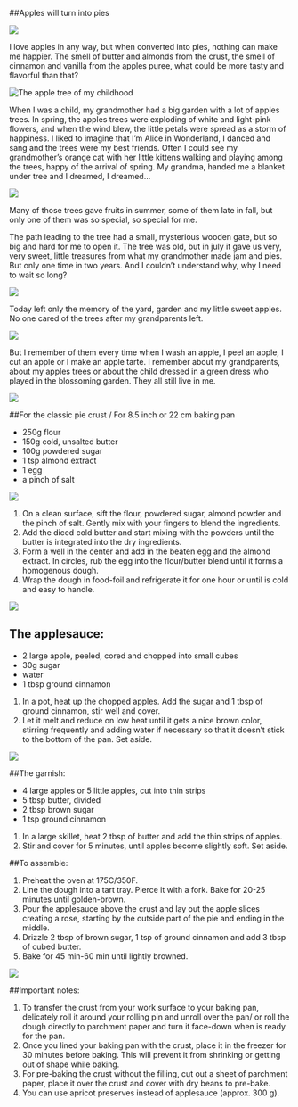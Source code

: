 ##Apples will turn into pies

![]({{site.baseurl}}//DSC0492.jpg)

I love apples in any way, but when converted into pies, nothing can make me happier. The smell of butter and almonds from the crust, the smell of cinnamon and vanilla from the apples puree, what could be more tasty and flavorful than that? 

![The apple tree of my childhood]({{site.baseurl}}//DSCN8182.jpg)

When I was a child, my grandmother had a big garden with a lot of apples trees. In spring, the apples trees were exploding of white and light-pink flowers, and when the wind blew, the little petals were spread as a storm of happiness. I liked to imagine that I’m Alice in Wonderland, I danced and sang and the trees were my best friends. Often I could see my grandmother’s orange cat with her little kittens walking and playing among the trees, happy of the arrival of spring. My grandma, handed me a blanket under tree and I dreamed, I dreamed...

![]({{site.baseurl}}//BeFunky%20Collage.jpg)

Many of those trees gave fruits in summer, some of them late in fall, but only one of them was so special, so special for me. 

The path leading to the tree had a small, mysterious wooden gate, but so big and hard for me to open it. The tree was old, but in july it gave us very, very sweet, little treasures from what my grandmother made jam and pies.  But only one time in two years. And I couldn’t understand why, why I need to wait so long?

![]({{site.baseurl}}//ty.jpg)

Today left only the memory of the yard, garden and my little sweet apples. No one cared of the trees after my grandparents left. 

![]({{site.baseurl}}//3BeFunky%20Collage.jpg)

But I remember of them every time when I wash an apple, I peel an apple, I cut an apple or I make an apple tarte. I remember about my grandparents, about my apples trees or about the child dressed in a green dress who played in the blossoming garden. They all still live in me. 

![]({{site.baseurl}}//23.jpg)

##For the classic pie crust / For 8.5 inch or 22 cm baking pan

- 250g flour
- 150g cold, unsalted butter
- 100g powdered sugar
- 1 tsp almond extract
- 1 egg
- a pinch of salt

![]({{site.baseurl}}//BeFunky%20Collage%20copy.jpg)

1. On a clean surface, sift the flour, powdered sugar, almond powder and the pinch of salt. Gently mix with your fingers to blend the ingredients. 
2. Add the diced cold butter and start mixing with the powders until the butter is integrated into the dry ingredients. 
3. Form a well in the center and add in the beaten egg and the almond extract. In circles, rub the egg into the flour/butter blend until it forms a homogenous dough. 
4. Wrap the dough in food-foil and refrigerate it for one hour or until is cold and easy to handle.

![]({{site.baseurl}}//21.jpg)

## The applesauce:
- 2 large apple, peeled, cored and chopped into small cubes
- 30g sugar 
- water
- 1 tbsp ground cinnamon

1. In a pot, heat up the chopped apples. Add the sugar and 1 tbsp of ground cinnamon, stir well and cover.
2. Let it melt and reduce on low heat until it gets a nice brown color, stirring frequently and adding water if necessary so that it doesn’t stick to the bottom of the pan. Set aside.

![]({{site.baseurl}}//DSC_0199.jpg)

##The garnish:

- 4 large apples or 5 little apples, cut into thin strips
- 5 tbsp butter, divided
- 2 tbsp brown sugar
- 1 tsp ground cinnamon

1. In a large skillet, heat 2 tbsp of butter and add the thin strips of apples.
2. Stir and cover for 5 minutes, until apples become slightly soft. Set aside.

##To assemble:

1. Preheat the oven at 175C/350F.
2. Line the dough into a tart tray. Pierce it with a fork. Bake for 20-25 minutes until golden-brown.
3. Pour the applesauce above the crust and lay out the apple slices creating a rose, starting by the outside part of the pie and ending in the middle.
4. Drizzle 2 tbsp of brown sugar, 1 tsp of ground cinnamon and add 3 tbsp of cubed butter.
5. Bake for 45 min-60 min until lightly browned.

![]({{site.baseurl}}//DSC_0472.jpg)

##Important notes:

1. To transfer the crust from your work surface to your baking pan, delicately roll it around your rolling pin and unroll over the pan/ or roll the dough directly to parchment paper and turn it face-down when is ready for the pan.
2. Once you lined your baking pan with the crust, place it in the freezer for 30 minutes before baking. This will prevent it from shrinking or getting out of shape while baking.
3. For pre-baking the crust without the filling, cut out a sheet of parchment paper, place it over the crust and cover with dry beans to pre-bake.
4. You can use apricot preserves instead of applesauce (approx. 300 g).
